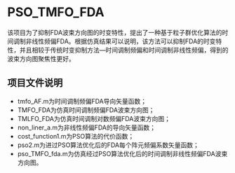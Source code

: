 # PSO_TMFO_FDA

该项目为了抑制FDA波束方向图的时变特性，提出了一种基于粒子群优化算法的时间调制非线性频偏FDA。根据仿真结果可以说明，该方法可以抑制FDA的时变特性，并且相较于传统时变抑制方法—时间调制频偏和时间调制非线性频偏，得到的波束方向图聚焦性更好。

## 项目文件说明

* tmfo_AF.m为时间调制频偏FDA导向矢量函数；
* TMFO_FDA为仿真时间调制频偏FDA波束方向图；
* TMLFO_FDA为仿真时间调制对数频偏FDA波束方向图；
* non_liner_a.m为非线性频偏FDA的导向矢量函数；
* cost_function1.m为PSO算法的代价函数；
* pso2.m为进过PSO算法优化后的FDA每个阵元频偏系数矢量函数；
* pso_TMFO_fda.m为仿真经过PSO算法优化后的时间调制非线性频偏FDA波束方向图。
